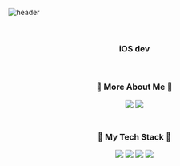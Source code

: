 

![header](https://user-images.githubusercontent.com/68267763/104845832-d4d9d700-591a-11eb-9ec3-7df847877376.png)


<br/> 


<h3 align="center"> iOS dev<br/> 

</h3>

<br/> 


<h3 align="center"> 🍎 More About Me 🍎
  
</br>

<p align="center"><a href="https://velog.io/@sso0022"><img src="https://img.shields.io/badge/Tech Blog-1ec997?style=flat-square&logo=Vimeo&logoColor=white&link=내링크"/></a>    <a href="https://www.notion.so/gwajeong-b8f2cf13f5924fdcad552be7851960d5"><img src="https://img.shields.io/badge/Portfolio-000000?style=flat-square&logo=Notion&logoColor=white&link=내링크"/></a>
  
<br/>
<br/>


<h3 align="center"> 🍎 My Tech Stack 🍎
  
</br>

<p align="center"><img src="https://img.shields.io/badge/Swift-FA7343?style=flat-square&logo=Vimeo&logoColor=white"/></a>
<img src="https://img.shields.io/badge/C-A8B9CC?style=flat-square&logo=C&logoColor=white"/></a>
<img src="https://img.shields.io/badge/C++-00599C?style=flat-square&logo=C%2B%2B&logoColor=white"/></a>
<img src="https://img.shields.io/badge/Python-3766AB?style=flat-square&logo=Python&logoColor=white"/></a>
